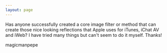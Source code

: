 ```yaml
---
layout: page
---
```


Has anyone successfully created a core image filter or method that can create those nice looking reflections that Apple uses for iTunes, iChat AV and iWeb? I have tried many things but can't seem to do it myself. Thanks!

magicmanpepe
